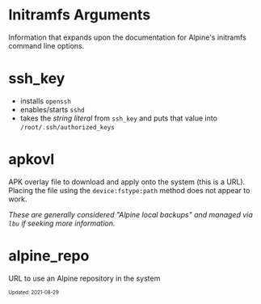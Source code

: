 Initramfs Arguments
===

Information that expands upon the documentation for Alpine's initramfs command
line options.

# ssh_key

- installs `openssh`
- enables/starts `sshd`
- takes the _string literal_ from `ssh_key` and puts that value into `/root/.ssh/authorized_keys`

# apkovl

APK overlay file to download and apply onto the system (this is a URL). Placing the
file using the `device:fstype:path` method does not appear to work.

_These are generally considered "Alpine local backups" and managed via `lbu`
if seeking more information._

# alpine_repo

URL to use an Alpine repository in the system

<sub><sup>Updated: 2021-08-29</sup></sub>
